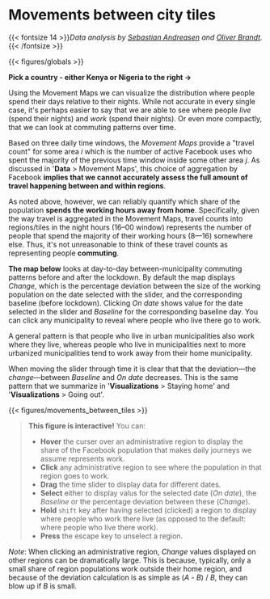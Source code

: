 # **Movements between city tiles**
{{< fontsize 14 >}}*Data analysis by [Sebastian Andreasen](mailto:s153522@dtu.dk) and [Oliver Brandt](mailto:ob95@me.com).*{{< /fontsize >}}

{{< figures/globals >}}

**Pick a country - either Kenya or Nigeria to the right &#8594;**
<!-- {{< vspace 20 >}} -->

Using the Movement Maps we can visualize the distribution where people spend their days relative to their nights. While not accurate in every single case, it's perhaps easier to say that we are able to see where people *live* (spend their nights) and *work* (spend their nights). Or even more compactly, that we can look at commuting patterns over time.

Based on three daily time windows, the *Movement Maps* provide a "travel count" for some area *i* which is the number of active Facebook uses who spent the majority of the previous time window inside some other area *j*. As discussed in '**Data** > Movement Maps', this choice of aggregation by Facebook **implies that we cannot accurately assess the full amount of travel happening between and within regions**.

As noted above, however, we can reliably quantify which share of the population **spends the working hours away from home**. Specifically, given the way travel is aggregated in the Movement Maps, travel counts into regions/tiles in the night hours (16–00 window) represents the number of people that spend the majority of their working hours (8—16) somewhere else. Thus, it's not unreasonable to think of these travel counts as representing people **commuting**.

**The map below** looks at day-to-day between-municipality commuting patterns before and after the lockdown. By default the map displays *Change*, which is the percentage deviation between the size of the working population on the date selected with the slider, and the corresponding baseline (before lockdown). Clicking *On date* shows value for the date selected in the slider and *Baseline* for the corresponding baseline day. You can click any municipality to reveal where people who live there go to work.

A general pattern is that people who live in urban municipalities also work where they live, whereas people who live in municipalities next to more urbanized municipalities tend to work away from their home municipality.

When moving the slider through time it is clear that that the deviation—the *change*—between *Baseline* and *On date* decreases. This is the same pattern that we summarize in '**Visualizations** > Staying home' and '**Visualizations** > Going out'.

{{< figures/movements_between_tiles >}}

> **This figure is interactive!** You can:
> * **Hover** the curser over an administrative region to display the share of the Facebook population that makes daily journeys we assume represents work.
> * **Click** any administrative region to see where the population in that region goes to work.
> * **Drag** the time slider to display data for different dates.
> * **Select** either to display valus for the selected date (*On date*), the *Baseline* or the percentage deviation between these (*Change*).
> * **Hold** `shift` key after having selected (clicked) a region to display where people who work there live (as opposed to the default: where people who live there work).
> * **Press** the escape key to unselect a region.

*Note*: When clicking an administrative region, *Change* values displayed on other regions can be dramatically large. This is because, typically, only a small share of region populations work outside their home region, and because of the deviation calculation is as simple as (*A* - *B*) / *B*, they can blow up if *B* is small.
